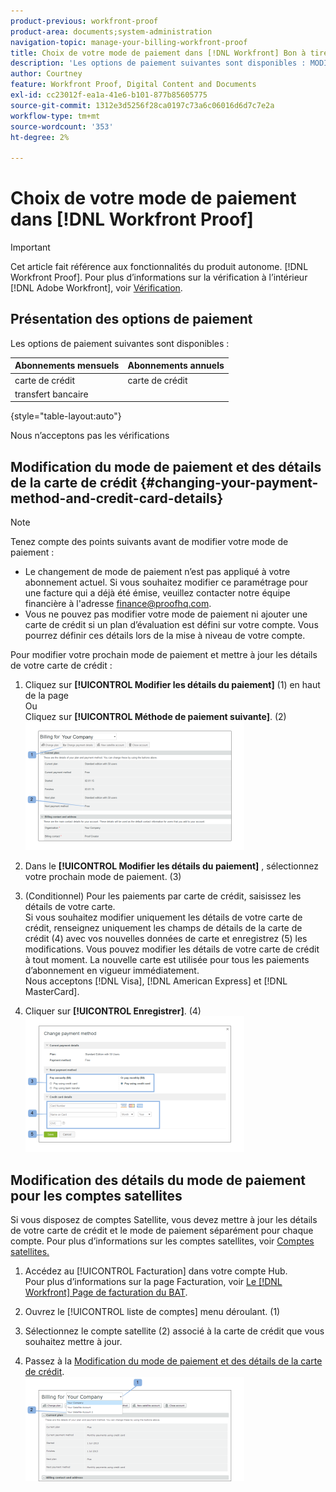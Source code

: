 ```yaml
---
product-previous: workfront-proof
product-area: documents;system-administration
navigation-topic: manage-your-billing-workfront-proof
title: Choix de votre mode de paiement dans [!DNL Workfront] Bon à tirer
description: 'Les options de paiement suivantes sont disponibles : MODIFIER MOI.'
author: Courtney
feature: Workfront Proof, Digital Content and Documents
exl-id: cc23012f-ea1a-41e6-b101-877b85605775
source-git-commit: 1312e3d5256f28ca0197c73a6c06016d6d7c7e2a
workflow-type: tm+mt
source-wordcount: '353'
ht-degree: 2%

---
```


# Choix de votre mode de paiement dans [!DNL Workfront Proof]

>[!IMPORTANT]
>
>Cet article fait référence aux fonctionnalités du produit autonome. [!DNL Workfront Proof]. Pour plus d’informations sur la vérification à l’intérieur [!DNL Adobe Workfront], voir [Vérification](../../../review-and-approve-work/proofing/proofing.md).

## Présentation des options de paiement

Les options de paiement suivantes sont disponibles :

| **Abonnements mensuels** | **Abonnements annuels** |
|---|---|
| carte de crédit | carte de crédit |
| transfert bancaire |

{style=&quot;table-layout:auto&quot;}

Nous n’acceptons pas les vérifications

## Modification du mode de paiement et des détails de la carte de crédit {#changing-your-payment-method-and-credit-card-details}

>[!NOTE]
>
>Tenez compte des points suivants avant de modifier votre mode de paiement :
>
>* Le changement de mode de paiement n’est pas appliqué à votre abonnement actuel. Si vous souhaitez modifier ce paramétrage pour une facture qui a déjà été émise, veuillez contacter notre équipe financière à l&#39;adresse [finance@proofhq.com](mailto:finance@proofhq.com).
>* Vous ne pouvez pas modifier votre mode de paiement ni ajouter une carte de crédit si un plan d’évaluation est défini sur votre compte. Vous pourrez définir ces détails lors de la mise à niveau de votre compte.
>




Pour modifier votre prochain mode de paiement et mettre à jour les détails de votre carte de crédit :

1. Cliquez sur **[!UICONTROL Modifier les détails du paiement]** (1) en haut de la page\
   Ou\
   Cliquez sur **[!UICONTROL Méthode de paiement suivante]**. (2)\
   ![payment_and_CC_details1.png](assets/payment-and-cc-details1-350x205.png)

1. Dans le **[!UICONTROL Modifier les détails du paiement]** , sélectionnez votre prochain mode de paiement. (3)
1. (Conditionnel) Pour les paiements par carte de crédit, saisissez les détails de votre carte.\
   Si vous souhaitez modifier uniquement les détails de votre carte de crédit, renseignez uniquement les champs de détails de la carte de crédit (4) avec vos nouvelles données de carte et enregistrez (5) les modifications. Vous pouvez modifier les détails de votre carte de crédit à tout moment. La nouvelle carte est utilisée pour tous les paiements d’abonnement en vigueur immédiatement.\
   Nous acceptons [!DNL Visa], [!DNL American Express] et [!DNL MasterCard].

1. Cliquer sur **[!UICONTROL Enregistrer]**. (4)\
   ![payment_and_CC_details.png](assets/payment-and-cc-details-350x217.png)

## Modification des détails du mode de paiement pour les comptes satellites

Si vous disposez de comptes Satellite, vous devez mettre à jour les détails de votre carte de crédit et le mode de paiement séparément pour chaque compte. Pour plus d’informations sur les comptes satellites, voir  [Comptes satellites.](https://support.workfront.com/hc/en-us/sections/115000921108-Satellite-accounts)

1. Accédez au [!UICONTROL Facturation] dans votre compte Hub.\
   Pour plus d’informations sur la page Facturation, voir [Le [!DNL Workfront] Page de facturation du BAT](../../../workfront-proof/wp-billingsettings/manage-your-billing/wp-billing-page.md).

1. Ouvrez le [!UICONTROL liste de comptes] menu déroulant. (1)
1. Sélectionnez le compte satellite (2) associé à la carte de crédit que vous souhaitez mettre à jour.
1. Passez à la [Modification du mode de paiement et des détails de la carte de crédit](#changing-your-payment-method-and-credit-card-details).\
   ![Satellite_Account_Billing_Page.png](assets/satellite-account-billing-page-350x167.png)
